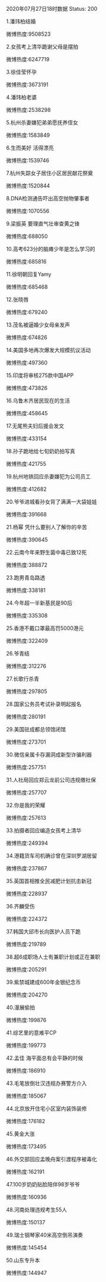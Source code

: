 2020年07月27日18时数据
Status: 200

1.潘玮柏结婚

微博热度:9508523

2.女孩考上清华跪谢父母是摆拍

微博热度:6247719

3.徐佳莹怀孕

微博热度:3673191

4.潘玮柏老婆

微博热度:2538298

5.杭州杀妻嫌犯弟弟愿抚养侄女

微博热度:1583849

6.生而美好 活得漂亮

微博热度:1539746

7.杭州失踪女子居住小区居民献花祭奠

微博热度:1520844

8.DNA检测通告吓出高空抛物肇事者

微博热度:1070556

9.梁振英 要理直气壮审查黄之锋

微博热度:688050

10.高考623分的脑瘫少年是怎么学习的

微博热度:685816

11.徐明朝回复Yamy

微博热度:685468

12.张晓唇

微博热度:679240

13.茂名被逼婚少女母亲发声

微博热度:674826

14.美国多地再次爆发大规模抗议活动

微博热度:497360

15.印度将审核275款中国APP

微博热度:473826

16.乌鲁木齐居民现在的生活

微博热度:458645

17.无尾熊夫妇后援会发文

微博热度:433154

18.孙子跪地给七旬奶奶拍写真

微博热度:421755

19.杭州地铁回应杀妻嫌犯为公司员工

微博热度:412682

20.爷爷进城看孙女背了满满一大袋娃娃

微博热度:391668

21.杨幂 凭什么要别人了解你的辛苦

微博热度:390645

22.云南今年来野生菌中毒已致12死

微博热度:388872

23.跑男青岛路透

微博热度:338181

24.今年超一半新基民是90后

微博热度:335308

25.香港不戴口罩最高罚5000港元

微博热度:322409

26.爷青结

微博热度:312276

27.长歌行杀青

微博热度:297805

28.国家公务员考试补录明起报名

微博热度:280191

29.美国驻成都总领馆闭馆

微博热度:273701

30.微信亲属卡存漏洞成新型诈骗利器

微博热度:257751

31.人社局回应郑云龙前公司违规缴社保

微博热度:257707

32.你是我的荣耀

微博热度:257613

33.拍摄者回应编造女孩考上清华

微博热度:249394

34.港籍货车司机确诊曾在深圳罗湖居留

微博热度:237867

35.英国首相推全民减肥计划抗击新冠

微博热度:228937

36.齐麟受伤

微博热度:224372

37.韩国大邱市长向医护人员下跪

微博热度:219789

38.超6成职场人士有兼职计划或正在兼职

微博热度:205291

39.紫禁城建成600年金银纪念币

微博热度:204270

40.漫展偷拍

微博热度:199876

41.综艺里的意难平CP

微博热度:199773

42.孟佳 海平面总有会平静的时候

微博热度:186910

43.毛笔放倒壮汉违规办赛警方介入

微博热度:185067

44.北京放开住宅小区室内装饰装修

微博热度:176182

45.黄金大涨

微博热度:173495

46.外交部回应孟晚舟案引渡程序被毒化

微博热度:162191

47.100岁奶奶贴脸陪伴98岁爷爷

微博热度:160936

48.河南处理违规考生55人

微博热度:150137

49.瑞士钢琴家40米高空倒吊演奏

微博热度:145454

50.山东专升本

微博热度:144947

